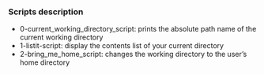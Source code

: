 ### Scripts description 
 - 0-current_working_directory_script: prints the absolute path name of the current working directory
 - 1-listit-script: display the contents list of your current directory
 - 2-bring_me_home_script: changes the working directory to the user’s home directory

